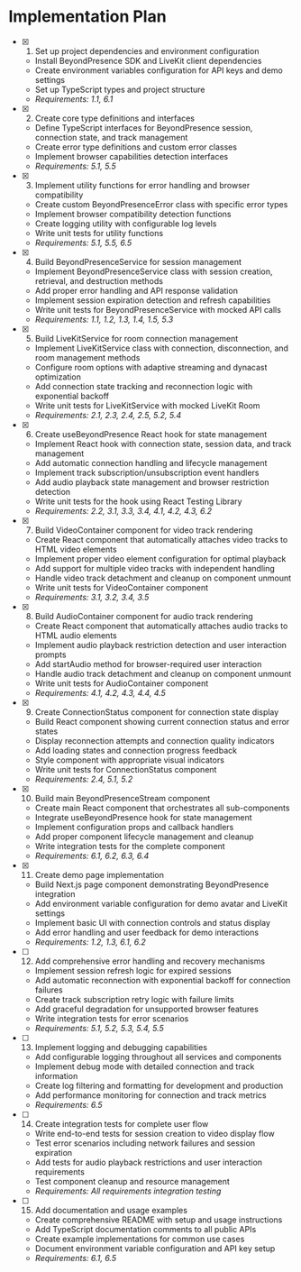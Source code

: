 # Implementation Plan

- [x] 1. Set up project dependencies and environment configuration
  - Install BeyondPresence SDK and LiveKit client dependencies
  - Create environment variables configuration for API keys and demo settings
  - Set up TypeScript types and project structure
  - _Requirements: 1.1, 6.1_

- [x] 2. Create core type definitions and interfaces
  - Define TypeScript interfaces for BeyondPresence session, connection state, and track management
  - Create error type definitions and custom error classes
  - Implement browser capabilities detection interfaces
  - _Requirements: 5.1, 5.5_

- [x] 3. Implement utility functions for error handling and browser compatibility
  - Create custom BeyondPresenceError class with specific error types
  - Implement browser compatibility detection functions
  - Create logging utility with configurable log levels
  - Write unit tests for utility functions
  - _Requirements: 5.1, 5.5, 6.5_

- [x] 4. Build BeyondPresenceService for session management
  - Implement BeyondPresenceService class with session creation, retrieval, and destruction methods
  - Add proper error handling and API response validation
  - Implement session expiration detection and refresh capabilities
  - Write unit tests for BeyondPresenceService with mocked API calls
  - _Requirements: 1.1, 1.2, 1.3, 1.4, 1.5, 5.3_

- [x] 5. Build LiveKitService for room connection management
  - Implement LiveKitService class with connection, disconnection, and room management methods
  - Configure room options with adaptive streaming and dynacast optimization
  - Add connection state tracking and reconnection logic with exponential backoff
  - Write unit tests for LiveKitService with mocked LiveKit Room
  - _Requirements: 2.1, 2.3, 2.4, 2.5, 5.2, 5.4_

- [x] 6. Create useBeyondPresence React hook for state management
  - Implement React hook with connection state, session data, and track management
  - Add automatic connection handling and lifecycle management
  - Implement track subscription/unsubscription event handlers
  - Add audio playback state management and browser restriction detection
  - Write unit tests for the hook using React Testing Library
  - _Requirements: 2.2, 3.1, 3.3, 3.4, 4.1, 4.2, 4.3, 6.2_

- [x] 7. Build VideoContainer component for video track rendering
  - Create React component that automatically attaches video tracks to HTML video elements
  - Implement proper video element configuration for optimal playback
  - Add support for multiple video tracks with independent handling
  - Handle video track detachment and cleanup on component unmount
  - Write unit tests for VideoContainer component
  - _Requirements: 3.1, 3.2, 3.4, 3.5_

- [x] 8. Build AudioContainer component for audio track rendering
  - Create React component that automatically attaches audio tracks to HTML audio elements
  - Implement audio playback restriction detection and user interaction prompts
  - Add startAudio method for browser-required user interaction
  - Handle audio track detachment and cleanup on component unmount
  - Write unit tests for AudioContainer component
  - _Requirements: 4.1, 4.2, 4.3, 4.4, 4.5_

- [x] 9. Create ConnectionStatus component for connection state display
  - Build React component showing current connection status and error states
  - Display reconnection attempts and connection quality indicators
  - Add loading states and connection progress feedback
  - Style component with appropriate visual indicators
  - Write unit tests for ConnectionStatus component
  - _Requirements: 2.4, 5.1, 5.2_

- [x] 10. Build main BeyondPresenceStream component
  - Create main React component that orchestrates all sub-components
  - Integrate useBeyondPresence hook for state management
  - Implement configuration props and callback handlers
  - Add proper component lifecycle management and cleanup
  - Write integration tests for the complete component
  - _Requirements: 6.1, 6.2, 6.3, 6.4_

- [x] 11. Create demo page implementation
  - Build Next.js page component demonstrating BeyondPresence integration
  - Add environment variable configuration for demo avatar and LiveKit settings
  - Implement basic UI with connection controls and status display
  - Add error handling and user feedback for demo interactions
  - _Requirements: 1.2, 1.3, 6.1, 6.2_

- [ ] 12. Add comprehensive error handling and recovery mechanisms
  - Implement session refresh logic for expired sessions
  - Add automatic reconnection with exponential backoff for connection failures
  - Create track subscription retry logic with failure limits
  - Add graceful degradation for unsupported browser features
  - Write integration tests for error scenarios
  - _Requirements: 5.1, 5.2, 5.3, 5.4, 5.5_

- [ ] 13. Implement logging and debugging capabilities
  - Add configurable logging throughout all services and components
  - Implement debug mode with detailed connection and track information
  - Create log filtering and formatting for development and production
  - Add performance monitoring for connection and track metrics
  - _Requirements: 6.5_

- [ ] 14. Create integration tests for complete user flow
  - Write end-to-end tests for session creation to video display flow
  - Test error scenarios including network failures and session expiration
  - Add tests for audio playback restrictions and user interaction requirements
  - Test component cleanup and resource management
  - _Requirements: All requirements integration testing_

- [ ] 15. Add documentation and usage examples
  - Create comprehensive README with setup and usage instructions
  - Add TypeScript documentation comments to all public APIs
  - Create example implementations for common use cases
  - Document environment variable configuration and API key setup
  - _Requirements: 6.1, 6.5_